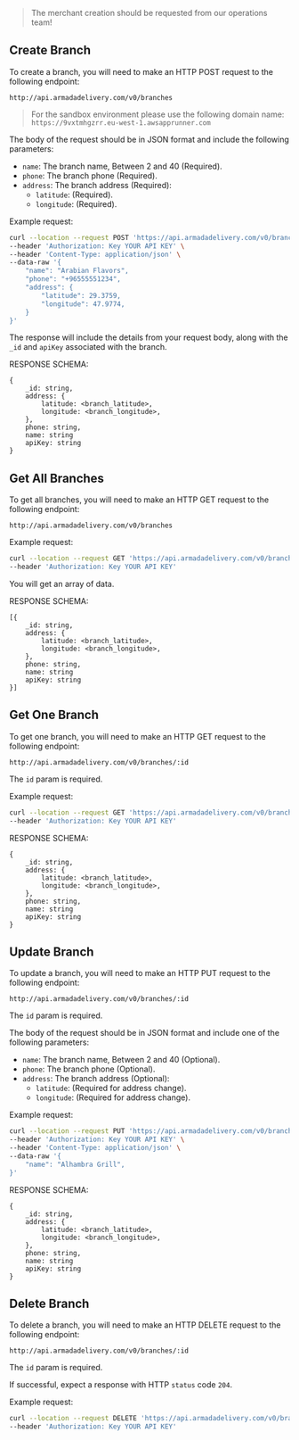 > The merchant creation should be requested from our operations team!

## Create Branch

To create a branch, you will need to make an HTTP POST request to the following endpoint:

```
http://api.armadadelivery.com/v0/branches
```

> For the sandbox environment please use the following domain name: `https://9vxtmhgzrr.eu-west-1.awsapprunner.com`

The body of the request should be in JSON format and include the following parameters:

* `name`: The branch name, Between 2 and 40 (Required).
* `phone`: The branch phone (Required).
* `address`: The branch address (Required):
    - `latitude`: (Required). 
    - `longitude`: (Required).

Example request:

```bash
curl --location --request POST 'https://api.armadadelivery.com/v0/branches' \
--header 'Authorization: Key YOUR API KEY' \
--header 'Content-Type: application/json' \
--data-raw '{
    "name": "Arabian Flavors",
    "phone": "+96555551234",
    "address": {
        "latitude": 29.3759,
        "longitude": 47.9774,
    }
}'
```

The response will include the details from your request body, along with the `_id` and `apiKey` associated with the branch.

RESPONSE SCHEMA:
```
{
	_id: string,
	address: {
		latitude: <branch_latitude>,
		longitude: <branch_longitude>,
	},
	phone: string,
	name: string
	apiKey: string
}
```

## Get All Branches

To get all branches, you will need to make an HTTP GET request to the following endpoint:

```
http://api.armadadelivery.com/v0/branches
```

Example request:

```bash
curl --location --request GET 'https://api.armadadelivery.com/v0/branches' \
--header 'Authorization: Key YOUR API KEY'
```

You will get an array of data.

RESPONSE SCHEMA:
```
[{
	_id: string,
	address: {
		latitude: <branch_latitude>,
		longitude: <branch_longitude>,
	},
	phone: string,
	name: string
	apiKey: string
}]
```

## Get One Branch

To get one branch, you will need to make an HTTP GET request to the following endpoint:

```
http://api.armadadelivery.com/v0/branches/:id
```

The `id` param is required.

Example request:

```bash
curl --location --request GET 'https://api.armadadelivery.com/v0/branches/5eef2043bfa02f001c17b229' \
--header 'Authorization: Key YOUR API KEY'
```

RESPONSE SCHEMA:
```
{
	_id: string,
	address: {
		latitude: <branch_latitude>,
		longitude: <branch_longitude>,
	},
	phone: string,
	name: string
	apiKey: string
}
```

## Update Branch

To update a branch, you will need to make an HTTP PUT request to the following endpoint:

```
http://api.armadadelivery.com/v0/branches/:id
```

The `id` param is required.

The body of the request should be in JSON format and include one of the following parameters:

* `name`: The branch name, Between 2 and 40 (Optional).
* `phone`: The branch phone (Optional).
* `address`: The branch address (Optional):
    - `latitude`: (Required for address change). 
    - `longitude`: (Required for address change).

Example request:

```bash
curl --location --request PUT 'https://api.armadadelivery.com/v0/branches/5eef2043bfa02f001c17b229' \
--header 'Authorization: Key YOUR API KEY' \
--header 'Content-Type: application/json' \
--data-raw '{
    "name": "Alhambra Grill",
}'
```

RESPONSE SCHEMA:
```
{
	_id: string,
	address: {
		latitude: <branch_latitude>,
		longitude: <branch_longitude>,
	},
	phone: string,
	name: string
	apiKey: string
}
```

## Delete Branch

To delete a branch, you will need to make an HTTP DELETE request to the following endpoint:

```
http://api.armadadelivery.com/v0/branches/:id
```

The `id` param is required.

If successful, expect a response with HTTP `status` code `204`.

Example request:

```bash
curl --location --request DELETE 'https://api.armadadelivery.com/v0/branches/5eef2043bfa02f001c17b229' \
--header 'Authorization: Key YOUR API KEY'
```
